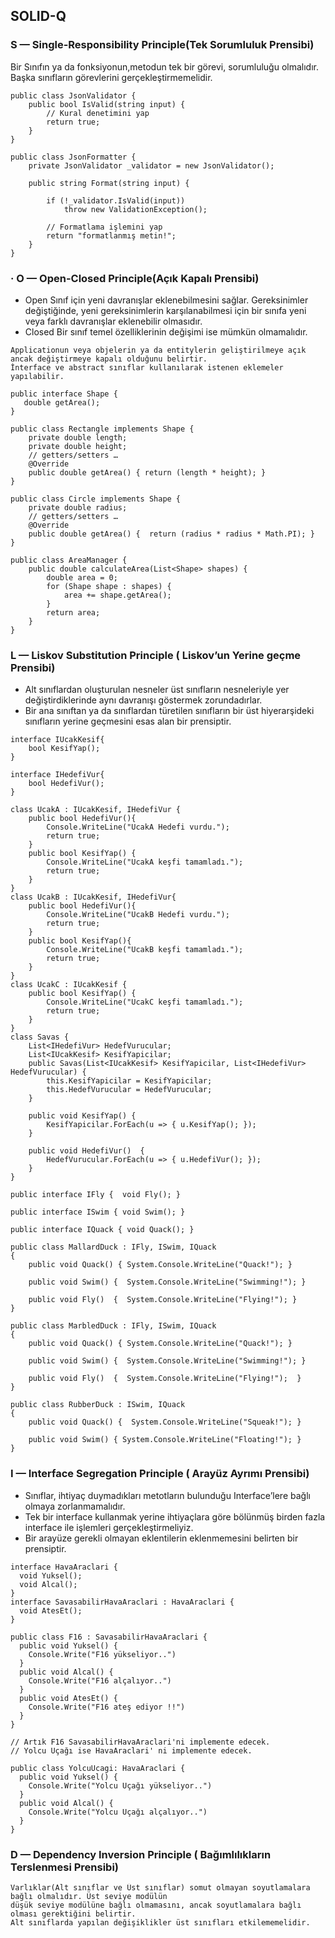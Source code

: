 ## SOLID-Q

### S — Single-Responsibility Principle(Tek Sorumluluk Prensibi)
Bir Sınıfın ya da fonksiyonun,metodun tek bir görevi, sorumluluğu olmalıdır. Başka sınıfların 
görevlerini gerçekleştirmemelidir.
```
public class JsonValidator {
    public bool IsValid(string input) {
        // Kural denetimini yap
        return true;
    }
}

public class JsonFormatter {
    private JsonValidator _validator = new JsonValidator();

    public string Format(string input) {
        
        if (!_validator.IsValid(input))
            throw new ValidationException();

        // Formatlama işlemini yap
        return "formatlanmış metin!";
    }
}

```
### · O — Open-Closed Principle(Açık Kapalı Prensibi)
- Open Sınıf için yeni davranışlar eklenebilmesini sağlar. Gereksinimler değiştiğinde, yeni gereksinimlerin karşılanabilmesi için bir sınıfa yeni veya farklı davranışlar eklenebilir olmasıdır.
- Closed Bir sınıf temel özelliklerinin değişimi ise mümkün olmamalıdır.
```
Applicationun veya objelerin ya da entitylerin geliştirilmeye açık ancak değiştirmeye kapalı olduğunu belirtir. 
İnterface ve abstract sınıflar kullanılarak istenen eklemeler yapılabilir.

public interface Shape { 
   double getArea(); 
}

public class Rectangle implements Shape {
    private double length;
    private double height;
    // getters/setters … 
    @Override
    public double getArea() { return (length * height); }
}

public class Circle implements Shape {
    private double radius;
    // getters/setters … 
    @Override
    public double getArea() {  return (radius * radius * Math.PI); }
}

public class AreaManager {
    public double calculateArea(List<Shape> shapes) {
        double area = 0;
        for (Shape shape : shapes) {
            area += shape.getArea();
        }
        return area;
    }
}
```
### L — Liskov Substitution Principle ( Liskov’un Yerine geçme Prensibi)
- Alt sınıflardan oluşturulan nesneler üst sınıfların nesneleriyle yer değiştirdiklerinde aynı davranışı göstermek zorundadırlar.
- Bir ana sınıftan ya da sınıflardan türetilen sınıfların bir üst hiyerarşideki sınıfların yerine geçmesini 
esas alan bir prensiptir.
```
interface IUcakKesif{
    bool KesifYap();
}
 
interface IHedefiVur{
    bool HedefiVur();
}
 
class UcakA : IUcakKesif, IHedefiVur {
    public bool HedefiVur(){
        Console.WriteLine("UcakA Hedefi vurdu.");
        return true;
    }
    public bool KesifYap() {
        Console.WriteLine("UcakA keşfi tamamladı.");
        return true;
    }
}
class UcakB : IUcakKesif, IHedefiVur{
    public bool HedefiVur(){
        Console.WriteLine("UcakB Hedefi vurdu.");
        return true;
    }
    public bool KesifYap(){
        Console.WriteLine("UcakB keşfi tamamladı.");
        return true;
    }
}
class UcakC : IUcakKesif {
    public bool KesifYap() {
        Console.WriteLine("UcakC keşfi tamamladı.");
        return true;
    }
}
class Savas {
    List<IHedefiVur> HedefVurucular;
    List<IUcakKesif> KesifYapicilar;
    public Savas(List<IUcakKesif> KesifYapicilar, List<IHedefiVur> HedefVurucular) {
        this.KesifYapicilar = KesifYapicilar;
        this.HedefVurucular = HedefVurucular;
    }
 
    public void KesifYap() {
        KesifYapicilar.ForEach(u => { u.KesifYap(); });
    }
 
    public void HedefiVur()  {
        HedefVurucular.ForEach(u => { u.HedefiVur(); });
    }
}
```
```
public interface IFly {  void Fly(); }

public interface ISwim { void Swim(); }

public interface IQuack { void Quack(); }

public class MallardDuck : IFly, ISwim, IQuack
{
    public void Quack() { System.Console.WriteLine("Quack!"); }

    public void Swim() {  System.Console.WriteLine("Swimming!"); }

    public void Fly()  {  System.Console.WriteLine("Flying!"); }
}

public class MarbledDuck : IFly, ISwim, IQuack
{
    public void Quack() { System.Console.WriteLine("Quack!"); }

    public void Swim() {  System.Console.WriteLine("Swimming!"); }

    public void Fly()  {  System.Console.WriteLine("Flying!");  }
}

public class RubberDuck : ISwim, IQuack
{
    public void Quack() {  System.Console.WriteLine("Squeak!"); }

    public void Swim() { System.Console.WriteLine("Floating!"); }
}

```
### I — Interface Segregation Principle ( Arayüz Ayrımı Prensibi)
- Sınıflar, ihtiyaç duymadıkları metotların bulunduğu Interface’lere bağlı olmaya zorlanmamalıdır.
- Tek bir interface kullanmak yerine ihtiyaçlara göre bölünmüş birden fazla interface ile işlemleri gerçekleştirmeliyiz.
- Bir arayüze gerekli olmayan eklentilerin eklenmemesini belirten bir prensiptir.

```
interface HavaAraclari {
  void Yuksel();
  void Alcal();
}
interface SavasabilirHavaAraclari : HavaAraclari {
  void AtesEt();
}

public class F16 : SavasabilirHavaAraclari {
  public void Yuksel() {
    Console.Write("F16 yükseliyor..")
  }
  public void Alcal() {
    Console.Write("F16 alçalıyor..")
  }
  public void AtesEt() {
    Console.Write("F16 ateş ediyor !!")
  }
}

// Artık F16 SavasabilirHavaAraclari'ni implemente edecek.
// Yolcu Uçağı ise HavaAraclari' ni implemente edecek.

public class YolcuUcagi: HavaAraclari {
  public void Yuksel() {
    Console.Write("Yolcu Uçağı yükseliyor..")
  }
  public void Alcal() {
    Console.Write("Yolcu Uçağı alçalıyor..")
  }
}
```
### D — Dependency Inversion Principle ( Bağımlılıkların Terslenmesi Prensibi)

```
Varlıklar(Alt sınıflar ve Üst sınıflar) somut olmayan soyutlamalara bağlı olmalıdır. Üst seviye modülün 
düşük seviye modülüne bağlı olmamasını, ancak soyutlamalara bağlı olması gerektiğini belirtir. 
Alt sınıflarda yapılan değişiklikler üst sınıfları etkilememelidir.

```
